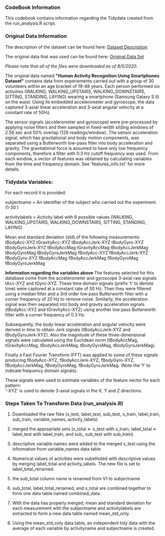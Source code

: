 ### CodeBook Information 

This codebook contains information regarding the Tidydata created from the run_analysis.R script. 

### Original Data Information

The description of the dataset can be found here: 
[Dataset Description](http://archive.ics.uci.edu/ml/datasets/Human+Activity+Recognition+Using+Smartphones)

The original data that was used can be found here: 
[Original Data Set](https://d396qusza40orc.cloudfront.net/getdata%2Fprojectfiles%2FUCI%20HAR%20Dataset.zip)

*Please note that all of the files were downloaded as of 8/5/2020.* 

The original data named **"Human Activity Recognition Using Smartphones Dataset"** contains data from experiements carried out with a group of 30 volunteers within an age bracket of 19-48 years. Each person performed six activities (WALKING, WALKING_UPSTAIRS, WALKING_DOWNSTAIRS, SITTING, STANDING, LAYING) wearing a smartphone (Samsung Galaxy S II) on the waist. Using its embedded accelerometer and gyroscope, the data captured 3-axial linear acceleration and 3-axial angular velocity at a constant rate of 50Hz.

The sensor signals (accelerometer and gyroscope) were pre-processed by applying noise filters and then sampled in fixed-width sliding windows of 2.56 sec and 50% overlap (128 readings/window). The sensor acceleration signal, which has gravitational and body motion components, was separated using a Butterworth low-pass filter into body acceleration and gravity. The gravitational force is assumed to have only low frequency components, therefore a filter with 0.3 Hz cutoff frequency was used. From each window, a vector of features was obtained by calculating variables from the time and frequency domain. See 'features_info.txt' for more details. 

### Tidydata Variables: 

For each record it is provided:

subjectname =  An identifier of the subject who carried out the experiment. (1-30 )

activitylabels = Activity label with 6 possible values (WALKING, WALKING_UPSTAIRS, WALKING_DOWNSTAIRS, SITTING, STANDING, LAYING)

Mean and standard deviation (std) of the following measurements:
tBodyAcc-XYZ
tGravityAcc-XYZ
tBodyAccJerk-XYZ
tBodyGyro-XYZ
tBodyGyroJerk-XYZ
tBodyAccMag
tGravityAccMag
tBodyAccJerkMag
tBodyGyroMag
tBodyGyroJerkMag
fBodyAcc-XYZ
fBodyAccJerk-XYZ
fBodyGyro-XYZ
fBodyAccMag
fBodyAccJerkMag
fBodyGyroMag
fBodyGyroJerkMag

**Information regarding the variables above** 
The features selected for this database come from the accelerometer and gyroscope 3-axial raw signals tAcc-XYZ and tGyro-XYZ. These time domain signals (prefix 't' to denote time) were captured at a constant rate of 50 Hz. Then they were filtered using a median filter and a 3rd order low pass Butterworth filter with a corner frequency of 20 Hz to remove noise. Similarly, the acceleration signal was then separated into body and gravity acceleration signals (tBodyAcc-XYZ and tGravityAcc-XYZ) using another low pass Butterworth filter with a corner frequency of 0.3 Hz. 

Subsequently, the body linear acceleration and angular velocity were derived in time to obtain Jerk signals (tBodyAccJerk-XYZ and tBodyGyroJerk-XYZ). Also the magnitude of these three-dimensional signals were calculated using the Euclidean norm (tBodyAccMag, tGravityAccMag, tBodyAccJerkMag, tBodyGyroMag, tBodyGyroJerkMag). 

Finally a Fast Fourier Transform (FFT) was applied to some of these signals producing fBodyAcc-XYZ, fBodyAccJerk-XYZ, fBodyGyro-XYZ, fBodyAccJerkMag, fBodyGyroMag, fBodyGyroJerkMag. (Note the 'f' to indicate frequency domain signals). 

These signals were used to estimate variables of the feature vector for each pattern:  
'-XYZ' is used to denote 3-axial signals in the X, Y and Z directions.


### Steps Taken To Transform Data (run_analysis.R)

1. Downloaded the raw files (x_test, label_test, sub_test, x_train, label_train, sub_train, variable_names, activity_labels)

2. merged the appropriate sets (x_total <- x_test with x_train, label_total <- label_test with label_train, and sub_ sub_test with sub_train) 

3. descriptive variable names were added to the merged x_test using the information from variable_names data table 

4. Numerical values of activities were substituted with descriptive values by merging label_total and activity_labels. The new file is set to label_total_renamed. 

5. the sub_total column name is renamed from V1 to subjectname 

6. sub_total, label_total_renamed, and x_total are combined together to form one data table named combined_data.

7. With the data has properly merged, mean and standard deviation for each measurement with the subjectname and activitylabels are extracted to form a new data table named mean_std_only. 

8. Using the mean_std_only data table, an independent tidy data with the average of each variable by activityname and subjectname is created. 






